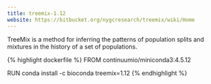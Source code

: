 ```yaml
---
title: treemix-1.12
website: https://bitbucket.org/nygcresearch/treemix/wiki/Home
---
```


TreeMix is a method for inferring the patterns of population splits and mixtures in the history of a set of populations.

{% highlight dockerfile %}
FROM continuumio/miniconda3:4.5.12

RUN conda install -c bioconda treemix=1.12
{% endhighlight %}
